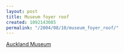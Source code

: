 ```yaml
---
layout: post
title: Museum foyer roof
created: 1092143085
permalink: "/2004/08/10/museum_foyer_roof/"
---
```

[Auckland Museum](http://www.aucklandmuseum.com/)
